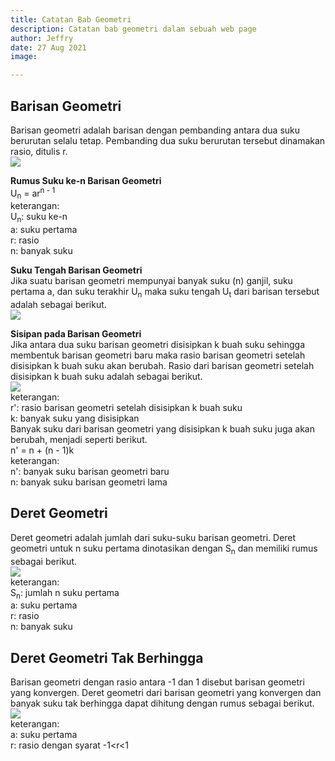 ```yaml
---
title: Catatan Bab Geometri
description: Catatan bab geometri dalam sebuah web page
author: Jeffry
date: 27 Aug 2021
image:

---
```


<h2>Barisan Geometri</h2>
<p>Barisan geometri adalah barisan dengan pembanding antara dua suku berurutan selalu tetap. Pembanding dua suku berurutan tersebut dinamakan rasio, ditulis r.
<br/><img src="equation/rangkuman-barisan-dan-deret-2.png" /></p>

<p><strong>Rumus Suku ke-n Barisan Geometri</strong>
<br/>U<sub>n</sub> = ar<sup>n - 1</sup>
<br/>keterangan:
<br/>U<sub>n</sub>: suku ke-n
<br/>a: suku pertama
<br/>r: rasio
<br/>n: banyak suku</p>

<p><strong>Suku Tengah Barisan Geometri</strong>
<br/>Jika suatu barisan geometri mempunyai banyak suku (n) ganjil, suku pertama a, dan suku terakhir U<sub>n</sub> maka suku tengah U<sub>t</sub> dari barisan tersebut adalah sebagai berikut.
<br/><img src="equation/rangkuman-barisan-dan-deret-3.png" /></p>

<p><strong>Sisipan pada Barisan Geometri</strong>
<br/>Jika antara dua suku barisan geometri disisipkan k buah suku sehingga membentuk barisan geometri baru maka rasio barisan geometri setelah disisipkan k buah suku akan berubah. Rasio dari barisan geometri setelah disisipkan k buah suku adalah sebagai berikut.
<br/><img src="equation/rangkuman-barisan-dan-deret-4.png" />
<br/>keterangan:
<br/>r': rasio barisan geometri setelah disisipkan k buah suku
<br/>k: banyak suku yang disisipkan
<br/>Banyak suku dari barisan geometri yang disisipkan k buah suku juga akan berubah, menjadi seperti berikut.
<br/>n' = n + (n - 1)k
<br/>keterangan:
<br/>n': banyak suku barisan geometri baru
<br/>n: banyak suku barisan geometri lama</p>

<h2>Deret Geometri</h2>
<p>Deret geometri adalah jumlah dari suku-suku barisan geometri. Deret geometri untuk n suku pertama dinotasikan dengan S<sub>n</sub> dan memiliki rumus sebagai berikut.
<br/><img src="equation/rangkuman-barisan-dan-deret-5.png" />
<br/>keterangan:
<br/>S<sub>n</sub>: jumlah n suku pertama
<br/>a: suku pertama
<br/>r: rasio
<br/>n: banyak suku</p>

<h2>Deret Geometri Tak Berhingga</h2>
<p>Barisan geometri dengan rasio antara -1 dan 1 disebut barisan geometri yang konvergen. Deret geometri dari barisan geometri yang konvergen dan banyak suku tak berhingga dapat dihitung dengan rumus sebagai berikut.
<br/><img src="equation/rangkuman-barisan-dan-deret-6.png" />
<br/>keterangan:
<br/>a: suku pertama
<br/>r: rasio dengan syarat -1&lt;r&lt;1</p>